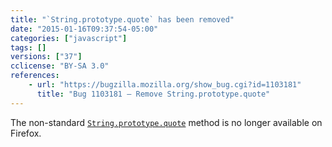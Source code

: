 ```yaml
---
title: "`String.prototype.quote` has been removed"
date: "2015-01-16T09:37:54-05:00"
categories: ["javascript"]
tags: []
versions: ["37"]
cclicense: "BY-SA 3.0"
references:
    - url: "https://bugzilla.mozilla.org/show_bug.cgi?id=1103181"
      title: "Bug 1103181 – Remove String.prototype.quote"
---
```

The non-standard [`String.prototype.quote`](https://developer.mozilla.org/docs/Web/JavaScript/Reference/Global_Objects/String/quote) method is no longer available on Firefox.
